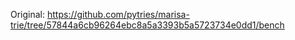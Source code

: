 Original: https://github.com/pytries/marisa-trie/tree/57844a6cb96264ebc8a5a3393b5a5723734e0dd1/bench